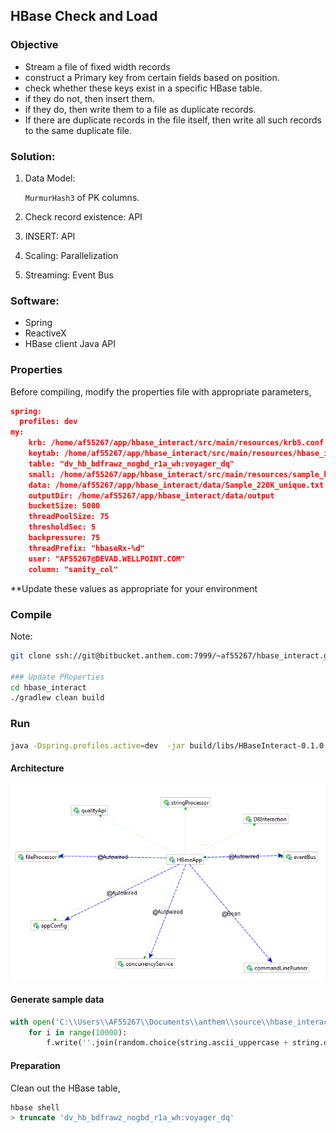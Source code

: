 ## HBase Check and Load 

### Objective
+ Stream a file of fixed width records
+ construct a Primary key from certain fields based on position.
+ check whether these keys exist in a specific HBase table.
+ if they do not, then insert them.
+ if they do, then write them to a file as duplicate records.
+ If there are duplicate records in the file itself, then write all such records to the same duplicate file.

### Solution:
1. Data Model: 

    `MurmurHash3` of PK columns.
2. Check record existence: API
3. INSERT: API
4. Scaling: Parallelization
5. Streaming: Event Bus
 
### Software:
+ Spring
+ ReactiveX 
+ HBase client Java API

### Properties
Before compiling, modify the properties file with appropriate parameters,
```json
spring:
  profiles: dev
my:
    krb: /home/af55267/app/hbase_interact/src/main/resources/krb5.conf
    keytab: /home/af55267/app/hbase_interact/src/main/resources/hbase_interact.keytab
    table: "dv_hb_bdfrawz_nogbd_r1a_wh:voyager_dq"
    small: /home/af55267/app/hbase_interact/src/main/resources/sample_hbase.csv
    data: /home/af55267/app/hbase_interact/data/Sample_220K_unique.txt
    outputDir: /home/af55267/app/hbase_interact/data/output
    bucketSize: 5000
    threadPoolSize: 75
    thresholdSec: 5
    backpressure: 75
    threadPrefix: "hbaseRx-%d"
    user: "AF55267@DEVAD.WELLPOINT.COM"
    column: "sanity_col"
```

**Update these values as appropriate for your environment

### Compile
Note: 

```bash
git clone ssh://git@bitbucket.anthem.com:7999/~af55267/hbase_interact.git

### Update PRoperties
cd hbase_interact
./gradlew clean build
```

### Run
```bash
java -Dspring.profiles.active=dev  -jar build/libs/HBaseInteract-0.1.0.jar
```
#### Architecture

![arch](image/arch_hbaseapp.png)

#### Generate sample data
```python
with open('C:\\Users\\AF55267\\Documents\\anthem\\source\\hbase_interact\\src\\main\\resources\\sample_10k_hbase.csv','+w') as f:
    for i in range(10000):
        f.write(''.join(random.choice(string.ascii_uppercase + string.digits) for _ in range(40))+"\n")
```

#### Preparation
Clean out the HBase table,
```sql
hbase shell
> truncate 'dv_hb_bdfrawz_nogbd_r1a_wh:voyager_dq'
```

